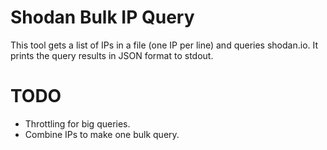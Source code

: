 # Shodan Bulk IP Query
This tool gets a list of IPs in a file (one IP per line) and queries shodan.io. It prints the query results in JSON format to stdout. 

# TODO
- Throttling for big queries.
- Combine IPs to make one bulk query.
